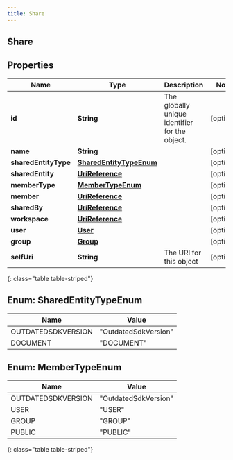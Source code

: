 ```yaml
---
title: Share
---
```

## Share


## Properties

| Name | Type | Description | Notes |
| ------------ | ------------- | ------------- | ------------- |
| **id** | **String** | The globally unique identifier for the object. |  [optional] |
| **name** | **String** |  |  [optional] |
| **sharedEntityType** | [**SharedEntityTypeEnum**](#SharedEntityTypeEnum) |  |  [optional] |
| **sharedEntity** | [**UriReference**](UriReference.html) |  |  [optional] |
| **memberType** | [**MemberTypeEnum**](#MemberTypeEnum) |  |  [optional] |
| **member** | [**UriReference**](UriReference.html) |  |  [optional] |
| **sharedBy** | [**UriReference**](UriReference.html) |  |  [optional] |
| **workspace** | [**UriReference**](UriReference.html) |  |  [optional] |
| **user** | [**User**](User.html) |  |  [optional] |
| **group** | [**Group**](Group.html) |  |  [optional] |
| **selfUri** | **String** | The URI for this object |  [optional] |
{: class="table table-striped"}


<a name="SharedEntityTypeEnum"></a>

## Enum: SharedEntityTypeEnum

| Name | Value |
| ---- | ----- |
| OUTDATEDSDKVERSION | &quot;OutdatedSdkVersion&quot; |
| DOCUMENT | &quot;DOCUMENT&quot; |


<a name="MemberTypeEnum"></a>

## Enum: MemberTypeEnum

| Name | Value |
| ---- | ----- |
| OUTDATEDSDKVERSION | &quot;OutdatedSdkVersion&quot; |
| USER | &quot;USER&quot; |
| GROUP | &quot;GROUP&quot; |
| PUBLIC | &quot;PUBLIC&quot; |
{: class="table table-striped"}



